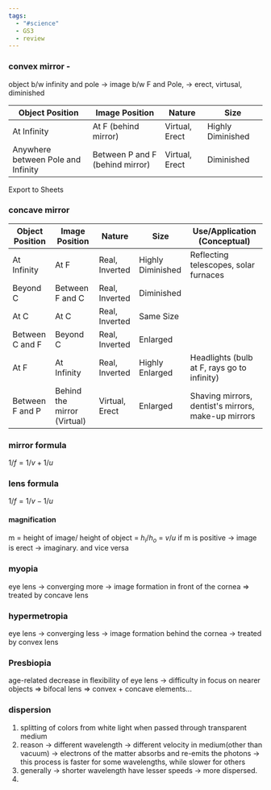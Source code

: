 ```yaml
---
tags:
  - "#science"
  - GS3
  - review
---
```

### convex mirror -
object b/w infinity and pole -> image b/w F and Pole, -> erect, virtusal, diminished

|Object Position|Image Position|Nature|Size|
|---|---|---|---|
|At Infinity|At F (behind mirror)|Virtual, Erect|Highly Diminished|
|Anywhere between Pole and Infinity|Between P and F (behind mirror)|Virtual, Erect|Diminished|

Export to Sheets
### concave mirror

| Object Position | Image Position              | Nature         | Size              | Use/Application (Conceptual)                        |
| --------------- | --------------------------- | -------------- | ----------------- | --------------------------------------------------- |
| At Infinity     | At F                        | Real, Inverted | Highly Diminished | Reflecting telescopes, solar furnaces               |
| Beyond C        | Between F and C             | Real, Inverted | Diminished        |                                                     |
| At C            | At C                        | Real, Inverted | Same Size         |                                                     |
| Between C and F | Beyond C                    | Real, Inverted | Enlarged          |                                                     |
| At F            | At Infinity                 | Real, Inverted | Highly Enlarged   | Headlights (bulb at F, rays go to infinity)         |
| Between F and P | Behind the mirror (Virtual) | Virtual, Erect | Enlarged          | Shaving mirrors, dentist's mirrors, make-up mirrors |

### mirror formula 
$1/f = 1/v + 1/u$

### lens formula
$1/f = 1/v - 1/u$

#### magnification
m = height of image/ height of object = $h_i / h_o$ = $v/u$
if m is positive -> image is erect -> imaginary. and vice versa

### myopia
eye lens -> converging more -> image formation in front of the cornea => treated by concave lens
### hypermetropia
eye lens -> converging less -> image formation behind the cornea -> treated by convex lens
### Presbiopia
age-related decrease in flexibility of eye lens -> difficulty in focus on nearer objects => bifocal lens => convex + concave elements...

### dispersion
1. splitting of colors from white light when passed through transparent medium
2. reason -> different wavelength -> different velocity in medium(other than vacuum) -> electrons of the matter absorbs and re-emits the photons -> this process is faster for some wavelengths, while slower for others
3. generally -> shorter wavelength have lesser speeds -> more dispersed.
4. 